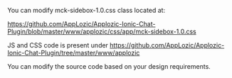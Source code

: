 You can modify mck-sidebox-1.0.css class located at:
  
https://github.com/AppLozic/Applozic-Ionic-Chat-Plugin/blob/master/www/applozic/css/app/mck-sidebox-1.0.css

JS and CSS code is present under 
https://github.com/AppLozic/Applozic-Ionic-Chat-Plugin/tree/master/www/applozic

You can modify the source code based on your design requirements.
